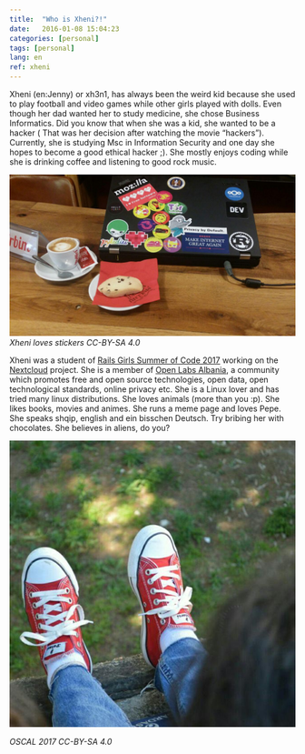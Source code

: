 ```yaml
---
title:  "Who is Xheni?!"
date:   2016-01-08 15:04:23
categories: [personal]
tags: [personal]
lang: en
ref: xheni
---
```

Xheni (en:Jenny) or xh3n1,  has always been the weird kid because she used to play football and video games while other girls played with dolls. Even though her dad wanted her to study medicine, she chose Business Informatics. Did you know that when she was a kid, she wanted to be a hacker ( That was her decision after watching the movie “hackers”). Currently, she is studying Msc in Information Security and one day she hopes to become a good ethical hacker ;). She mostly enjoys coding while she is drinking coffee and listening to good rock music.

![hactoberfest](/images/hacktoberfest.jpg "Stickers lover CC-BY-SA 4.0")
*Xheni loves stickers CC-BY-SA 4.0*

Xheni was a student of [Rails Girls Summer of Code 2017](https://teams.railsgirlssummerofcode.org/users/1703) working on the [Nextcloud](https://nextcloud.com) project. She is a member of [Open Labs Albania](https://openlabs.cc), a community which promotes free and open source technologies, open data, open technological standards, online privacy etc. She is a Linux lover and has tried many linux distributions. She loves animals (more than you :p). She likes books, movies and animes. She runs a meme page and loves Pepe. She speaks shqip, english and ein bisschen Deutsch. Try bribing her with chocolates. She believes in aliens, do you?

![red shoes](/images/redshoes.jpg " Oscal 2017 CC-BY-SA 4.0")

*OSCAL 2017 CC-BY-SA 4.0*
